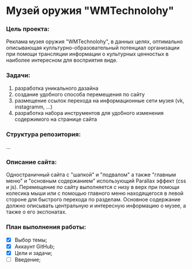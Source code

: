 # Музей оружия "WMTechnolohy"
### Цель проекта:
Реклама музея оружия "WMTechnolohy", в данных целях, оптимально описывающая кулльтурно-образовательный потенциал организации при помощи трансляции информации о культурных ценностых в наиболее интересном для восприятия виде.
### Задачи:
1) разработка уникального дазайна
2) создание удобного способа перемещения по сайту
3) размещение ссылок перехода на информационные сети музея (vk, instagramm, ...)
4) разработка набора инструментов для удобного изменения содержимого на странице сайта
### Структура репозитория:
...
### Описание сайта:
Одностраничный сайта с "шапкой" и "подвалом" а также "главным меню" и "основным содержанием" использующий Parallax эффект (css и js). Перемещение по сайту выполняется с низу в верх при помощи колесика мыши или с помощью главного меню находящегося в левой стороне для быстрого перехода по разделам. Основное содержание должно описывать центральную и интересную информацию о музее, а также о его экспонатах.    
### План выполнения работы:
 - [X] Выбор темы;
 - [X] Аккаунт GitHub;
 - [X] Цели и задачи;
 - [ ] Введение;

